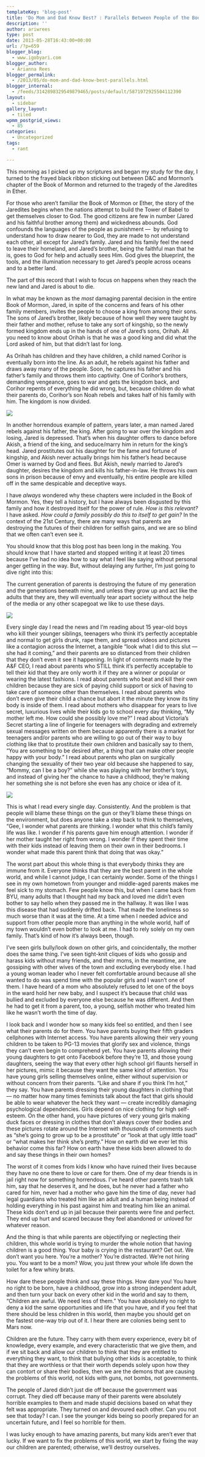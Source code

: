 ```yaml
---
templateKey: 'blog-post'
title: 'Do Mom and Dad Know Best? : Parallels Between People of the Book of Ether and Generation X'
description: ''
author: ariwrees
type: post
date: 2013-05-28T16:43:00+00:00
url: /?p=659
blogger_blog:
  - www.igobyari.com
blogger_author:
  - Arianna Rees
blogger_permalink:
  - /2013/05/do-mom-and-dad-know-best-parallels.html
blogger_internal:
  - /feeds/3142898329549879465/posts/default/5871972925504112390
layout:
  - sidebar
gallery_layout:
  - tiled
wpmm_postgrid_views:
  - 85
categories:
  - Uncategorized
tags:
  - rant

---
```

This morning as I picked up my scriptures and began my study for the day, I turned to the frayed black ribbon sticking out between D&C and Mormon’s chapter of the Book of Mormon and returned to the tragedy of the Jaredites in Ether.

For those who aren’t familiar the Book of Mormon or Ether, the story of the Jaredites begins when the nations attempt to build the Tower of Babel to get themselves closer to God. The good citizens are few in number (Jared and his faithful brother among them) and wickedness abounds. God confounds the languages of the people as punishment —  by refusing to understand how to draw nearer to God, they are made to not understand each other, all except for Jared’s family. Jared and his family feel the need to leave their homeland, and Jared’s brother, being the faithful man that he is, goes to God for help and actually sees Him. God gives the blueprint, the tools, and the illumination necessary to get Jared’s people across oceans and to a better land.

The part of this record that I wish to focus on happens when they reach the new land and Jared is about to die.

In what may be known as the _most_ damaging parental decision in the entire Book of Mormon, Jared, in spite of the concerns and fears of his other family members, invites the people to choose a king from among their sons. The sons of Jared’s brother, likely because of how well they were taught by their father and mother, refuse to take any sort of kingship, so the newly formed kingdom ends up in the hands of one of Jared’s sons, Orihah. All you need to know about Orihah is that he was a good king and did what the Lord asked of him, but that didn’t last for long.

As Orihah has children and they have children, a child named Corihor is eventually born into the line. As an adult, he rebels against his father and draws away many of the people. Soon, he captures his father and his father’s family and throws them into captivity. One of Corihor’s brothers, demanding vengeance, goes to war and gets the kingdom back, and Corihor repents of everything he did wrong, but, because children do what their parents do, Corihor’s son Noah rebels and takes half of his family with him. The kingdom is now divided.

[![](https://www.igobyari.com/wp-content/uploads/2013/05/Akish.jpg)](https://www.igobyari.com/wp-content/uploads/2013/05/Akish.jpg)

In another horrendous example of pattern, years later, a man named Jared rebels against his father, the king. After going to war over the kingdom and losing, Jared is depressed. That’s when his daughter offers to dance before Akish, a friend of the king, and seduce/marry him in return for the king’s head. Jared prostitutes out his daughter for the fame and fortune of kingship, and Akish never actually brings him his father’s head because Omer is warned by God and flees. But Akish, newly married to Jared’s daughter, desires the kingdom and kills his father-in-law. He throws his own sons in prison because of envy and eventually, his entire people are killed off in the same despicable and deceptive ways.

I have _always_ wondered why these chapters were included in the Book of Mormon. Yes, they tell a history, but I have always been disgusted by this family and how it destroyed itself for the power of rule. _How is this relevant?_ I have asked. _How could a family possibly do this to itself to get gain?_ In the context of the 21st Century, there are many ways that parents are destroying the futures of their children for selfish gains, and we are so blind that we often can’t even see it.

You should know that this blog post has been long in the making. You should know that I have started and stopped writing it at least 20 times because I’ve had no idea how to say what I feel like saying without personal anger getting in the way. But, without delaying any further, I’m just going to dive right into this:

The current generation of parents is destroying the future of my generation and the generations beneath mine, and unless they grow up and act like the adults that they are, they will eventually tear apart society without the help of the media or any other scapegoat we like to use these days.

[![](https://www.igobyari.com/wp-content/uploads/2013/05/sad-child06-1.jpg)](https://www.igobyari.com/wp-content/uploads/2013/05/sad-child06-1.jpg)

Every single day I read the news and I’m reading about 15 year-old boys who kill their younger siblings, teenagers who think it’s perfectly acceptable and normal to get girls drunk, rape them, and spread videos and pictures like a contagion across the Internet, a tangible “look what I did to this slut — she had it coming,” and their parents are so distanced from their children that they don’t even it see it happening. In light of comments made by the A&F CEO, I read about parents who STILL think it’s perfectly acceptable to tell their kid that they are only worth it if they are a winner or popular or wearing the latest fashions. I read about parents who beat and kill their own children because they are sick of paying child support or sick of having to take care of someone other than themselves. I read about parents who don’t even give their child a chance but abort it the minute they know its tiny body is inside of them. I read about mothers who disappear for years to live secret, luxurious lives while their kids go to school every day thinking, “My mother left me. How could she possibly love me?” I read about Victoria’s Secret starting a line of lingerie for teenagers with degrading and extremely sexual messages written on them because apparently there is a market for teenagers and/or parents who are willing to go out of their way to buy clothing like that to prostitute their own children and basically say to them, “You are something to be desired after, a thing that can make other people happy with your body.” I read about parents who plan on surgically changing the sexuality of their two year old because she happened to say, “Mommy, can I be a boy?” while she was playing with her brother’s toys, and instead of giving her the chance to have a childhood, they’re making her something she is not before she even has any choice or idea of it.

[![](https://www.igobyari.com/wp-content/uploads/2013/05/VS.jpg)](https://www.igobyari.com/wp-content/uploads/2013/05/VS-1.jpg)

This is what I read every single day. Consistently. And the problem is that people will blame these things on the gun or they’ll blame these things on the environment, but does anyone take a step back to think to themselves, “Gee, I wonder what parents are thinking. I wonder what this child’s family life was like. I wonder if his parents gave him enough attention. I wonder if her mother taught her right from wrong. I wonder if they spent their time with their kids instead of leaving them on their own in their bedrooms. I wonder what made this parent think that doing that was okay.”

The worst part about this whole thing is that everybody thinks they are immune from it. Everyone thinks that they are the best parent in the whole world, and while I cannot judge, I can certainly wonder. Some of the things I see in my own hometown from younger and middle-aged parents makes me feel sick to my stomach. Few people know this, but when I came back from BYU, many adults that I thought had my back and loved me didn’t even bother to say hello when they passed me in the hallway. It was like I was this disease that had suddenly drifted back. That made the loneliness so much worse than it was at the time. At a time when I needed advice and support from other people more than anything in the whole world, half of my town wouldn’t even bother to look at me. I had to rely solely on my own family. That’s kind of how it’s always been, though.

I’ve seen girls bully/look down on other girls, and coincidentally, the mother does the same thing. I’ve seen tight-knit cliques of kids who gossip and harass kids without many friends, and their moms, in the meantime, are gossiping with other wives of the town and excluding everybody else. I had a young woman leader who I never felt comfortable around because all she wanted to do was spend time with the popular girls and I wasn’t one of them. I have heard of a mom who absolutely refused to let one of the boys in the ward hold her new baby, and I suspect it’s because that child was bullied and excluded by everyone else because he was different. And then he had to get it from a parent, too, a young, selfish mother who treated him like he wasn’t worth the time of day.

I look back and I wonder how so many kids feel so entitled, and then I see what their parents do for them. You have parents buying their fifth graders cellphones with Internet access. You have parents allowing their very young children to be taken to PG-13 movies that glorify sex and violence, things they can’t even begin to comprehend yet. You have parents allowing their young daughters to get onto Facebook before they’re 13, and those young daughters, seeing the way that every other high school girl flaunts herself in her pictures, mimic it because they want the same kind of attention. You have young girls selling themselves online, either without supervision or without concern from their parents. “Like and share if you think I’m hot,” they say. You have parents dressing their young daughters in clothing that — no matter how many times feminists talk about the fact that girls should be able to wear whatever the heck they want — create incredibly damaging psychological dependencies. Girls depend on nice clothing for high self-esteem. On the other hand, you have pictures of very young girls making duck faces or dressing in clothes that don’t always cover their bodies and these pictures rotate around the Internet with _thousands_ of comments such as “she’s going to grow up to be a prostitute” or “look at that ugly little toad” or “what makes her think she’s pretty.” How on earth did we ever let this behavior come this far? How on earth have these kids been allowed to do and say these things in their own homes?

The worst of it comes from kids I know who have ruined their lives because they have no one there to love or care for them. One of my dear friends is in jail right now for something horrendous. I’ve heard other parents trash talk him, say that he deserves it, and he does, but he never had a father who cared for him, never had a mother who gave him the time of day, never had legal guardians who treated him like an adult and a human being instead of holding everything in his past against him and treating him like an animal. These kids don’t end up in jail because their parents were fine and perfect. They end up hurt and scared because they feel abandoned or unloved for whatever reason.

And the thing is that while parents are objectifying or neglecting their children, this whole world is trying to murder the whole notion that having children is a good thing. Your baby is crying in the restaurant? Get out. We don’t want you here. You’re a mother? You’re distracted. We’re not hiring you. You want to be a mom? Wow, you just threw your whole life down the toilet for a few whiny brats.

How dare these people think and say these things. How dare you! You have no right to be born, have a childhood, grow into a strong independent adult, and then turn your back on every other kid in the world and say to them, “Children are awful. We need less of them.” You have absolutely no right to deny a kid the same opportunities and life that you have, and if you feel that there should be less children in this world, then maybe you should get on the fastest one-way trip out of it. I hear there are colonies being sent to Mars now.

Children are the future. They carry with them every experience, every bit of knowledge, every example, and every characteristic that we give them, and if we sit back and allow our children to think that they are entitled to everything they want, to think that bullying other kids is acceptable, to think that they are worthless or that their worth depends solely upon how they can contort or share their bodies, then we are the demons that are causing the problems of this world, not kids with guns, not bombs, not governments.

The people of Jared didn’t just die off because the government was corrupt. They died off because many of their parents were absolutely horrible examples to them and made stupid decisions based on what they felt was appropriate. They turned on and devoured each other. Can you not see that today? I can. I see the younger kids being so poorly prepared for an uncertain future, and I feel so horrible for them.

I was lucky enough to have amazing parents, but many kids aren’t ever that lucky. If we want to fix the problems of this world, we start by fixing the way our children are parented; otherwise, we’ll destroy ourselves.